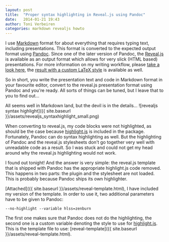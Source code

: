 ```yaml
---
layout: post
title:  "Proper syntax highlighting in Reveal.js using Pandoc"
date:   2014-01-21 19:43
author: Toni Verbeiren
categories: markdown revealjs howto
---
```

I use [Markdown](http://daringfireball.net/projects/markdown/) format for about everything that requires typing text, including presentations. This format is converted to the expected output format using [Pandoc](http://johnmacfarlane.net/pandoc). Since one of the later version of Pandoc, the [Reveal.js](http://lab.hakim.se/reveal-js/#/) is available as an output format which allows for very slick (HTML based) presentations. For more information on my writing workflow, please [take a look here](http://www.data-intuitive.com/2013/06/writing-workflow-markdown-pandoc-latex-and-the-likes/), the [result with a custom LaTeX style](http://www.data-intuitive.com/2013/10/activity-monitoring-from-smartphone-sensor-data-in-a-new-layout/) is available as well.

So in short, you write the presentation text and code in Markdown format in your favourite editor, convert to the reveal.js presentation format using Pandoc and you're ready. All sorts of things can be tuned, but I leave that to you to find out...

All seems well in Markdown land, but the devil is in the details...
![revealjs syntax highlight]({{ site.baseurl }}/assets/revealjs_syntaxhighlight_small.png)

When converting to reveal.js, my code blocks were not highlighted, as should be the case because [highlight.js](http://highlightjs.org/) is included in the package. Fortunately, Pandoc can do syntax highlighting as well. </span>But the highlighting of Pandoc and the reveal.js stylesheets don't go together very well with unreadable code as a result. So I was stuck and could not get my head around why the reveal.js highlighting would not work.

I found out tonight! And the answer is very simple: the reveal.js template that is shipped with Pandoc has the appropriate highlight.js code removed. This happens in two parts: the plugin and the stylesheet are not loaded. This is probably because Pandoc ships its own highlighter.

[Attached]({{ site.baseurl }}/assets/reveal-template.html), I have included my version of the template. In order to use it, two additional parameters have to be given to Pandoc:
```
--no-highlight --variable hlss=zenburn
```

The first one makes sure that Pandoc does not do the highlighting, the second one is a custom variable denoting the style to use for [highlight.js](http://highlightjs.org/). This is the template file to use: [reveal-template]({{ site.baseurl }}/assets/reveal-template.html).

